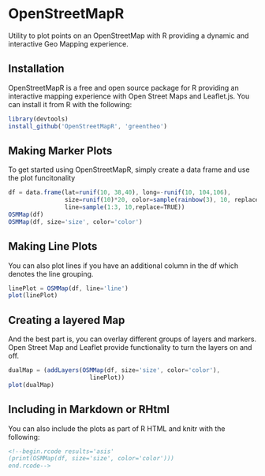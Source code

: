 OpenStreetMapR
==============

Utility to plot points on an OpenStreetMap with R providing a dynamic and interactive Geo Mapping experience.

Installation
-------------

OpenStreetMapR is a free and open source package for R providing an interactive mapping experience with Open Street Maps and Leaflet.js.  You can install it from R with the following:

 
```javascript
library(devtools)
install_github('OpenStreetMapR', 'greentheo')
```


Making Marker Plots
-------------------

To get started using OpenStreetMapR, simply create a data frame and use the plot funcitonality

```javascript
df = data.frame(lat=runif(10, 38,40), long=-runif(10, 104,106), 
                size=runif(10)*20, color=sample(rainbow(3), 10, replace=TRUE),
                line=sample(1:3, 10,replace=TRUE))
OSMMap(df)
OSMMap(df, size='size', color='color')
```

Making Line Plots
-----------------

You can also plot lines if you have an additional column in the df which denotes the line grouping.

```javascript
linePlot = OSMMap(df, line='line')
plot(linePlot)

```

Creating a layered Map
----------------------

And the best part is, you can overlay different groups of layers and markers.  Open Street Map and Leaflet provide functionality to 
turn the layers on and off.

```javascript
dualMap = (addLayers(OSMMap(df, size='size', color='color'),
                       linePlot))
plot(dualMap)
```

Including in Markdown or RHtml
-------------------------------
You can also include the plots as part of R HTML and knitr with the following:

``` html
<!--begin.rcode results='asis'
(print(OSMMap(df, size='size', color='color')))
end.rcode-->
```
 
